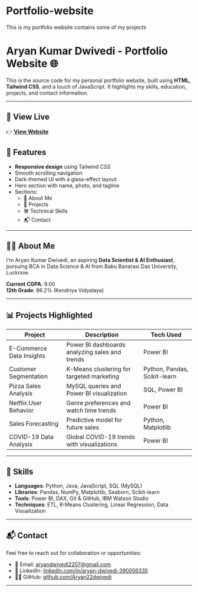 # Portfolio-website
This is my portfolio website contains some of my projects 

# Aryan Kumar Dwivedi - Portfolio Website 🌐

This is the source code for my personal portfolio website, built using **HTML**, **Tailwind CSS**, and a touch of JavaScript. It highlights my skills, education, projects, and contact information.


---

## 🔗 View Live

👉 [**View Website**](https://aryan22dwivedi.github.io/Portfolio-website/index.html)



## 📌 Features

- **Responsive design** using Tailwind CSS
- Smooth scrolling navigation
- Dark-themed UI with a glass-effect layout
- Hero section with name, photo, and tagline
- Sections:
  - 📖 About Me
  - 💼 Projects
  - 🛠️ Technical Skills
  - 📬 Contact

---

## 🧑‍💻 About Me

I'm Aryan Kumar Dwivedi, an aspiring **Data Scientist & AI Enthusiast**, pursuing BCA in Data Science & AI from Babu Banarasi Das University, Lucknow.


**Current CGPA**: 9.00  
**12th Grade**: 86.2% (Kendriya Vidyalaya)



---

## 📊 Projects Highlighted

| Project | Description | Tech Used |
|--------|-------------|-----------|
| E-Commerce Data Insights | Power BI dashboards analyzing sales and trends | Power BI |
| Customer Segmentation | K-Means clustering for targeted marketing | Python, Pandas, Scikit-learn |
| Pizza Sales Analysis | MySQL queries and Power BI visualization | SQL, Power BI |
| Netflix User Behavior | Genre preferences and watch time trends | Power BI |
| Sales Forecasting | Predictive model for future sales | Python, Matplotlib |
| COVID-19 Data Analysis | Global COVID-19 trends with visualizations | Power BI |

---

## 🧠 Skills

- **Languages**: Python, Java, JavaScript, SQL (MySQL)
- **Libraries**: Pandas, NumPy, Matplotlib, Seaborn, Scikit-learn
- **Tools**: Power BI, DAX, Git & GitHub, IBM Watson Studio
- **Techniques**: ETL, K-Means Clustering, Linear Regression, Data Visualization

---

## 📬 Contact

Feel free to reach out for collaboration or opportunities:

- 📧 Email: [aryandwivedi2207@gmail.com](mailto:aryandwivedi2207@gmail.com)
- 💼 LinkedIn: [linkedin.com/in/aryan-dwivedi-390056335](https://www.linkedin.com/in/aryan-dwivedi-390056335)
- 🧑‍💻 GitHub: [github.com/Aryan22dwivedi](https://github.com/Aryan22dwivedi)

---

